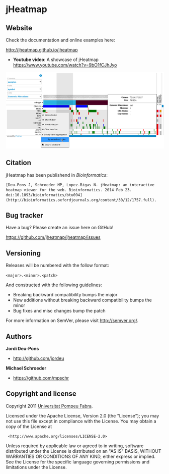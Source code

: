 jHeatmap
========

Website
--------

Check the documentation and online examples here: 

http://jheatmap.github.io/jheatmap

- **Youtube video**: A showcase of jHeatmap https://www.youtube.com/watch?v=9bO1fCJhJyo

![Image of a jHeatmap](jheatmap-screenshot.png)


Citation
--------------

jHeatmap has been publishend in *Bioinformatics*: 

    [Deu-Pons J, Schroeder MP, Lopez-Bigas N. jHeatmap: an interactive heatmap viewer for the web. Bioinformatics. 2014 Feb 23. doi:10.1093/bioinformatics/btu094](http://bioinformatics.oxfordjournals.org/content/30/12/1757.full).

Bug tracker
-----------

Have a bug? Please create an issue here on GitHub!

https://github.com/jheatmap/jheatmap/issues

Versioning
----------

Releases will be numbered with the follow format:

`<major>.<minor>.<patch>`

And constructed with the following guidelines:

* Breaking backward compatibility bumps the major
* New additions without breaking backward compatibility bumps the minor
* Bug fixes and misc changes bump the patch

For more information on SemVer, please visit <http://semver.org/>.

Authors
-------

**Jordi Deu-Pons**

+ <http://github.com/jordeu>

**Michael Schroeder**

+ <https://github.com/mpschr>


Copyright and license
---------------------

Copyright 2011 [Universitat Pompeu Fabra](http://www.upf.edu).

 Licensed under the Apache License, Version 2.0 (the "License");
 you may not use this file except in compliance with the License.
 You may obtain a copy of the License at

     <http://www.apache.org/licenses/LICENSE-2.0>

 Unless required by applicable law or agreed to in writing, software
 distributed under the License is distributed on an "AS IS" BASIS,
 WITHOUT WARRANTIES OR CONDITIONS OF ANY KIND, either express or implied.
 See the License for the specific language governing permissions and
 limitations under the License.


